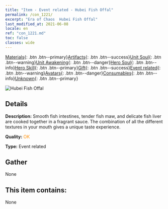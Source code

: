 ```yaml
---
title: "Item - Event related - Hubei Fish Offal"
permalink: /con_1221/
excerpt: "Era of Chaos  Hubei Fish Offal"
last_modified_at: 2021-06-08
locale: en
ref: "con_1221.md"
toc: false
classes: wide
---
```

 [Materials](/Items/){: .btn .btn--primary}[Artifacts](/Items/Artifacts/){: .btn .btn--success}[Unit Soul](/Items/UnitSoul/){: .btn .btn--warning}[Unit Awakening](/Items/UnitAwakening/){: .btn .btn--danger}[Hero Soul](/Items/HeroSoul/){: .btn .btn--info}[Hero Skill](/Items/HeroSkill/){: .btn .btn--primary}[Gift](/Items/Gift/){: .btn .btn--success}[Event related](/Items/Events/){: .btn .btn--warning}[Avatars](/Items/Avatars/){: .btn .btn--danger}[Consumables](/Items/Consumables/){: .btn .btn--info}[Unknown](/Items/Unknown/){: .btn .btn--primary}

 ![Hubei Fish Offal](/images/t/i_81523331.png)

## Details
 **Description:** Smooth fish intestines, tender fish maw, and delicate fish liver are cooked together in a fragrant sauce. The combination of all the different textures in your mouth gives a unique taste experience.

 **Quality:** <span style="color: #FF8C00">OK</span>

 **Type:** Event related

## Gather

  None

## This item contains:

  None

